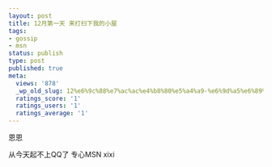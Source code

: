```yaml
---
layout: post
title: 12月第一天 来打扫下我的小屋
tags:
- gossip
- msn
status: publish
type: post
published: true
meta:
  views: '878'
  _wp_old_slug: 12%e6%9c%88%e7%ac%ac%e4%b8%80%e5%a4%a9-%e6%9d%a5%e6%89%93%e6%89%ab%e4%b8%8b%e6%88%91%e7%9a%84%e5%b0%8f%e5%b1%8b
  ratings_score: '1'
  ratings_users: '1'
  ratings_average: '1'
---
```

恩恩

从今天起不上QQ了 专心MSN xixi
